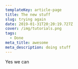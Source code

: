 ```yaml
---
templateKey: article-page
title: The new stuff
slug: trying again
date: 2019-01-31T20:20:19.727Z
cover: /img/tutorials.png
tags:
  - Done
meta_title: awesome
meta_description: doing stuff
---
```

Yes we can
